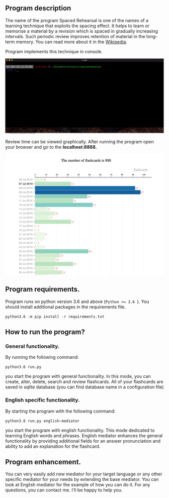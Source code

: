 ## Program description

The name of the program Spaced Rehearsal is one of the names of a learning 
technique that exploits the spacing effect. It helps to learn or memorise 
a material by a revision which is spaced in gradually increasing intervals.
Such periodic review improves retention of material in the long-term memory. 
You can read more about it in the [Wikipedia](https://en.wikipedia.org/wiki/Spaced_repetition).

Program implements this technique in console. 

![Alt Text](https://github.com/Farit/Spaced-Rehearsal/raw/master/demo.gif)

Review time can be viewed graphically. After running the program open your
browser and go to the **localhost:8888.**

![Alt Text](https://github.com/Farit/Spaced-Rehearsal/raw/master/review_demo.png)


## Program requirements.

Program runs on python version 3.6 and above (``Python >= 3.6 ``).
You should install additional packages in the requirements file.

   ```
   python3.6 -m pip install -r requirements.txt
   ```

## How to run the program?

### General functionality.

By running the following command:
   ```
   python3.6 run.py
   ```
you start the program with general functionality. In this mode, you can create,
alter, delete, search and review flashcards. All of your flashcards are saved
in sqlite database (you can find database name in a configuration file)

### English specific functionality.

By starting the program with the following command:
   ```
   python3.6 run.py english-mediator
   ```

you start the program with english functionality. This mode dedicated to 
learning English words and phrases. English mediator enhances 
the general functionality by providing additional fields for an answer 
pronunciation and ability to add an explanation for the flashcard.


## Program enhancement.
You can very easily add new mediator for your target language or any other 
specific mediator for your needs by extending the base mediator. 
You can look at English mediator for the example of how you can do it. 
For any questions, you can contact me. I'll be happy to help you.
